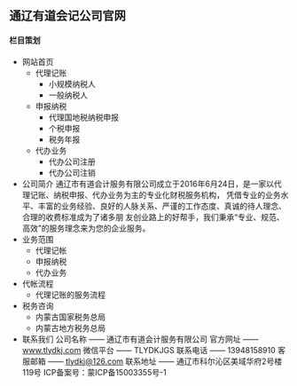 ## 通辽有道会记公司官网

#### 栏目策划
+ 网站首页
    - 代理记账
        * 小规模纳税人 
        * 一般纳税人
    - 申报纳税
        * 代理国地税纳税申报
        * 个税申报
        * 税务年报   
    - 代办业务
        * 代办公司注册 
        * 代办公司注销
+ 公司简介
    通辽市有道会计服务有限公司成立于2016年6月24日，是一家以代理记账、纳税申报、代办业务为主的专业化财税服务机构，
    凭借专业的业务水平、丰富的业务经验、良好的人脉关系、严谨的工作态度、真诚的待人理念、合理的收费标准成为了诸多朋
    友创业路上的好帮手，我们秉承“专业、规范、高效”的服务理念来为您的企业服务。
+ 业务范围
    - 代理记帐
    - 申报纳税
    - 代办业务
+ 代帐流程
    - 代理记账的服务流程
+ 税务咨询
    - 内蒙古国家税务总局
    - 内蒙古地方税务总局
+ 联系我们
    公司名称 —— 通辽市有道会计服务有限公司
    官方网址 —— www.tlydkj.com
    微信平台 —— TLYDKJGS
    联系电话 —— 13948158910
    客服邮箱 —— tlydkj@126.com
    联系地址 —— 通辽市科尔沁区美域华府2号楼119号
    ICP备案号：蒙ICP备15003355号-1
